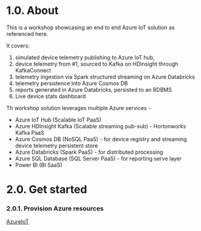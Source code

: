 # 1.0. About
This is a workshop showcasing an end to end Azure IoT solution as referenced here.<br>

It covers:<br> 
1.  simulated device telemetry publishing to Azure IoT hub, 
2.  device telemetry from #1, sourced to Kafka on HDInsight through KafkaConnect<BR> 
3.  telemetry ingestion via Spark structured streaming on Azure Databricks<BR>
4.  telemetry persistence into Azure Cosmos DB<br>
5.  reports generated in Azure Databricks, persisted to an RDBMS<br>
6.  Live device stats dashboard<br>
  
Th workshop solution leverages multiple Azure services - <BR>
  - Azure IoT Hub (Scalable IoT PaaS) <BR>
  - Azure HDInsight Kafka (Scalable streaming pub-sub) - Hortonworks Kafka PaaS <BR>
  - Azure Cosmos DB (NoSQL PaaS)  - for device registry and streaming device telemetry persistent store <BR>
  - Azure Databricks (Spark PaaS) - for distributed processing <BR>
  - Azure SQL Database (SQL Server PaaS) - for reporting serve layer <BR>
  - Power BI (BI SaaS) <BR>
  
  
# 2.0. Get started
### 2.0.1. Provision Azure resources
[AzureIoT](docs/Provisioning-1-AzureIoT.md)


